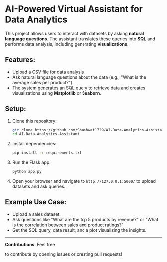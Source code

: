 
# AI-Powered Virtual Assistant for Data Analytics

This project allows users to interact with datasets by asking **natural language questions**. The assistant translates these queries into **SQL** and performs data analysis, including generating **visualizations**.

## Features:
- Upload a CSV file for data analysis.
- Ask natural language questions about the data (e.g., "What is the average sales per product?").
- The system generates an SQL query to retrieve data and creates visualizations using **Matplotlib** or **Seaborn**.

## Setup:

1. Clone this repository:
   ```bash
   git clone https://github.com/Shashwat1729/AI-Data-Analytics-Assistant.git
   cd AI-Data-Analytics-Assistant
   ```

2. Install dependencies:
   ```bash
   pip install -r requirements.txt
   ```

3. Run the Flask app:
   ```bash
   python app.py
   ```

4. Open your browser and navigate to `http://127.0.0.1:5000/` to upload datasets and ask queries.

## Example Use Case:
- Upload a sales dataset.
- Ask questions like "What are the top 5 products by revenue?" or "What is the correlation between sales and product ratings?"
- Get the SQL query, data result, and a plot visualizing the insights.

---

**Contributions**:
Feel free

 to contribute by opening issues or creating pull requests!
